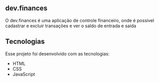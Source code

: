 ## dev.finances

O dev.finances é uma aplicação de controle financeiro, onde é possível cadastrar e excluir transações e ver o saldo de entrada e saída

## Tecnologias

Esse projeto foi desenvolvido com as tecnologias:

- HTML
- CSS
- JavaScript

